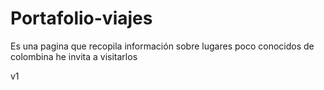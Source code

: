 # Portafolio-viajes
Es una pagina que recopila información sobre lugares poco conocidos de colombina he invita a visitarlos

v1
